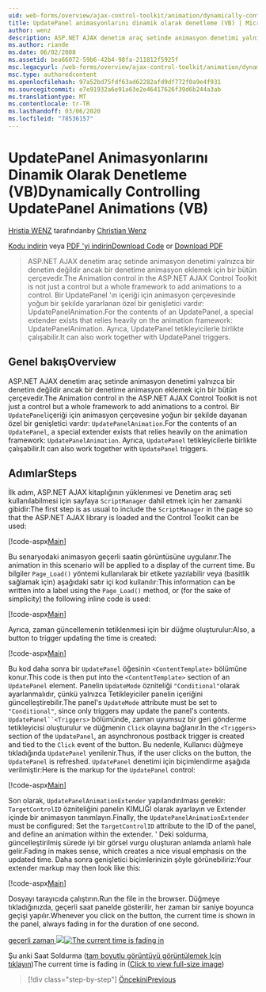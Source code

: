 ```yaml
---
uid: web-forms/overview/ajax-control-toolkit/animation/dynamically-controlling-updatepanel-animations-vb
title: UpdatePanel animasyonlarını dinamik olarak denetleme (VB) | Microsoft Docs
author: wenz
description: ASP.NET AJAX denetim araç setinde animasyon denetimi yalnızca bir denetim değildir ancak bir denetime animasyon eklemek için bir bütün çerçevedir. Bir... öğesinin içeriği için
ms.author: riande
ms.date: 06/02/2008
ms.assetid: bea66072-59b6-42b4-98fa-211812f5925f
msc.legacyurl: /web-forms/overview/ajax-control-toolkit/animation/dynamically-controlling-updatepanel-animations-vb
msc.type: authoredcontent
ms.openlocfilehash: 97a52bd75fdf63ad62282afd9df772f0a9e4f931
ms.sourcegitcommit: e7e91932a6e91a63e2e46417626f39d6b244a3ab
ms.translationtype: MT
ms.contentlocale: tr-TR
ms.lasthandoff: 03/06/2020
ms.locfileid: "78536157"
---
```

# <a name="dynamically-controlling-updatepanel-animations-vb"></a><span data-ttu-id="03907-104">UpdatePanel Animasyonlarını Dinamik Olarak Denetleme (VB)</span><span class="sxs-lookup"><span data-stu-id="03907-104">Dynamically Controlling UpdatePanel Animations (VB)</span></span>

<span data-ttu-id="03907-105">[Hristia WENZ](https://github.com/wenz) tarafından</span><span class="sxs-lookup"><span data-stu-id="03907-105">by [Christian Wenz](https://github.com/wenz)</span></span>

<span data-ttu-id="03907-106">[Kodu indirin](https://download.microsoft.com/download/9/3/f/93f8daea-bebd-4821-833b-95205389c7d0/UpdatePanelAnimation2.vb.zip) veya [PDF 'yi indirin](https://download.microsoft.com/download/b/6/a/b6ae89ee-df69-4c87-9bfb-ad1eb2b23373/updatepanelanimation2VB.pdf)</span><span class="sxs-lookup"><span data-stu-id="03907-106">[Download Code](https://download.microsoft.com/download/9/3/f/93f8daea-bebd-4821-833b-95205389c7d0/UpdatePanelAnimation2.vb.zip) or [Download PDF](https://download.microsoft.com/download/b/6/a/b6ae89ee-df69-4c87-9bfb-ad1eb2b23373/updatepanelanimation2VB.pdf)</span></span>

> <span data-ttu-id="03907-107">ASP.NET AJAX denetim araç setinde animasyon denetimi yalnızca bir denetim değildir ancak bir denetime animasyon eklemek için bir bütün çerçevedir.</span><span class="sxs-lookup"><span data-stu-id="03907-107">The Animation control in the ASP.NET AJAX Control Toolkit is not just a control but a whole framework to add animations to a control.</span></span> <span data-ttu-id="03907-108">Bir UpdatePanel 'ın içeriği için animasyon çerçevesinde yoğun bir şekilde yararlanan özel bir genişletici vardır: UpdatePanelAnimation.</span><span class="sxs-lookup"><span data-stu-id="03907-108">For the contents of an UpdatePanel, a special extender exists that relies heavily on the animation framework: UpdatePanelAnimation.</span></span> <span data-ttu-id="03907-109">Ayrıca, UpdatePanel tetikleyicilerle birlikte çalışabilir.</span><span class="sxs-lookup"><span data-stu-id="03907-109">It can also work together with UpdatePanel triggers.</span></span>

## <a name="overview"></a><span data-ttu-id="03907-110">Genel bakış</span><span class="sxs-lookup"><span data-stu-id="03907-110">Overview</span></span>

<span data-ttu-id="03907-111">ASP.NET AJAX denetim araç setinde animasyon denetimi yalnızca bir denetim değildir ancak bir denetime animasyon eklemek için bir bütün çerçevedir.</span><span class="sxs-lookup"><span data-stu-id="03907-111">The Animation control in the ASP.NET AJAX Control Toolkit is not just a control but a whole framework to add animations to a control.</span></span> <span data-ttu-id="03907-112">Bir `UpdatePanel`içeriği için animasyon çerçevesine yoğun bir şekilde dayanan özel bir genişletici vardır: `UpdatePanelAnimation`.</span><span class="sxs-lookup"><span data-stu-id="03907-112">For the contents of an `UpdatePanel`, a special extender exists that relies heavily on the animation framework: `UpdatePanelAnimation`.</span></span> <span data-ttu-id="03907-113">Ayrıca, `UpdatePanel` tetikleyicilerle birlikte çalışabilir.</span><span class="sxs-lookup"><span data-stu-id="03907-113">It can also work together with `UpdatePanel` triggers.</span></span>

## <a name="steps"></a><span data-ttu-id="03907-114">Adımlar</span><span class="sxs-lookup"><span data-stu-id="03907-114">Steps</span></span>

<span data-ttu-id="03907-115">İlk adım, ASP.NET AJAX kitaplığının yüklenmesi ve Denetim araç seti kullanılabilmesi için sayfaya `ScriptManager` dahil etmek için her zamanki gibidir:</span><span class="sxs-lookup"><span data-stu-id="03907-115">The first step is as usual to include the `ScriptManager` in the page so that the ASP.NET AJAX library is loaded and the Control Toolkit can be used:</span></span>

[!code-aspx[Main](dynamically-controlling-updatepanel-animations-vb/samples/sample1.aspx)]

<span data-ttu-id="03907-116">Bu senaryodaki animasyon geçerli saatin görüntüsüne uygulanır.</span><span class="sxs-lookup"><span data-stu-id="03907-116">The animation in this scenario will be applied to a display of the current time.</span></span> <span data-ttu-id="03907-117">Bu bilgiler `Page_Load()` yöntemi kullanılarak bir etikete yazılabilir veya (basitlik sağlamak için) aşağıdaki satır içi kod kullanılır:</span><span class="sxs-lookup"><span data-stu-id="03907-117">This information can be written into a label using the `Page_Load()` method, or (for the sake of simplicity) the following inline code is used:</span></span>

[!code-aspx[Main](dynamically-controlling-updatepanel-animations-vb/samples/sample2.aspx)]

<span data-ttu-id="03907-118">Ayrıca, zaman güncellemenin tetiklenmesi için bir düğme oluşturulur:</span><span class="sxs-lookup"><span data-stu-id="03907-118">Also, a button to trigger updating the time is created:</span></span>

[!code-aspx[Main](dynamically-controlling-updatepanel-animations-vb/samples/sample3.aspx)]

<span data-ttu-id="03907-119">Bu kod daha sonra bir `UpdatePanel` öğesinin `<ContentTemplate>` bölümüne konur.</span><span class="sxs-lookup"><span data-stu-id="03907-119">This code is then put into the `<ContentTemplate>` section of an `UpdatePanel` element.</span></span> <span data-ttu-id="03907-120">Panelin `UpdateMode` özniteliği `"Conditional"`olarak ayarlanmalıdır, çünkü yalnızca Tetikleyiciler panelin içeriğini güncelleştirebilir.</span><span class="sxs-lookup"><span data-stu-id="03907-120">The panel's `UpdateMode` attribute must be set to `"Conditional"`, since only triggers may update the panel's contents.</span></span> <span data-ttu-id="03907-121">`UpdatePanel``<Triggers>` bölümünde, zaman uyumsuz bir geri gönderme tetikleyicisi oluşturulur ve düğmenin `Click` olayına bağlanır.</span><span class="sxs-lookup"><span data-stu-id="03907-121">In the `<Triggers>` section of the `UpdatePanel`, an asynchronous postback trigger is created and tied to the `Click` event of the button.</span></span> <span data-ttu-id="03907-122">Bu nedenle, Kullanıcı düğmeye tıkladığında `UpdatePanel` yenilenir.</span><span class="sxs-lookup"><span data-stu-id="03907-122">Thus, if the user clicks on the button, the `UpdatePanel` is refreshed.</span></span> <span data-ttu-id="03907-123">`UpdatePanel` denetimi için biçimlendirme aşağıda verilmiştir:</span><span class="sxs-lookup"><span data-stu-id="03907-123">Here is the markup for the `UpdatePanel` control:</span></span>

[!code-aspx[Main](dynamically-controlling-updatepanel-animations-vb/samples/sample4.aspx)]

<span data-ttu-id="03907-124">Son olarak, `UpdatePanelAnimationExtender` yapılandırılması gerekir: `TargetControlID` özniteliğini panelin KIMLIĞI olarak ayarlayın ve Extender içinde bir animasyon tanımlayın.</span><span class="sxs-lookup"><span data-stu-id="03907-124">Finally, the `UpdatePanelAnimationExtender` must be configured: Set the `TargetControlID` attribute to the ID of the panel, and define an animation within the extender.</span></span> <span data-ttu-id="03907-125">' Deki soldurma, güncelleştirilmiş sürede iyi bir görsel vurgu oluşturan anlamda anlamlı hale gelir.</span><span class="sxs-lookup"><span data-stu-id="03907-125">Fading in makes sense, which creates a nice visual emphasis on the updated time.</span></span> <span data-ttu-id="03907-126">Daha sonra genişletici biçimlerinizin şöyle görünebiliriz:</span><span class="sxs-lookup"><span data-stu-id="03907-126">Your extender markup may then look like this:</span></span>

[!code-aspx[Main](dynamically-controlling-updatepanel-animations-vb/samples/sample5.aspx)]

<span data-ttu-id="03907-127">Dosyayı tarayıcıda çalıştırın.</span><span class="sxs-lookup"><span data-stu-id="03907-127">Run the file in the browser.</span></span> <span data-ttu-id="03907-128">Düğmeye tıkladığınızda, geçerli saat panelde gösterilir, her zaman bir saniye boyunca geçişi yapılır.</span><span class="sxs-lookup"><span data-stu-id="03907-128">Whenever you click on the button, the current time is shown in the panel, always fading in for the duration of one second.</span></span>

<span data-ttu-id="03907-129">[geçerli zaman ![](dynamically-controlling-updatepanel-animations-vb/_static/image2.png)](dynamically-controlling-updatepanel-animations-vb/_static/image1.png)</span><span class="sxs-lookup"><span data-stu-id="03907-129">[![The current time is fading in](dynamically-controlling-updatepanel-animations-vb/_static/image2.png)](dynamically-controlling-updatepanel-animations-vb/_static/image1.png)</span></span>

<span data-ttu-id="03907-130">Şu anki Saat Soldurma ([tam boyutlu görüntüyü görüntülemek Için tıklayın](dynamically-controlling-updatepanel-animations-vb/_static/image3.png))</span><span class="sxs-lookup"><span data-stu-id="03907-130">The current time is fading in ([Click to view full-size image](dynamically-controlling-updatepanel-animations-vb/_static/image3.png))</span></span>

> [!div class="step-by-step"]
> [<span data-ttu-id="03907-131">Öncekini</span><span class="sxs-lookup"><span data-stu-id="03907-131">Previous</span></span>](animating-an-updatepanel-control-vb.md)
